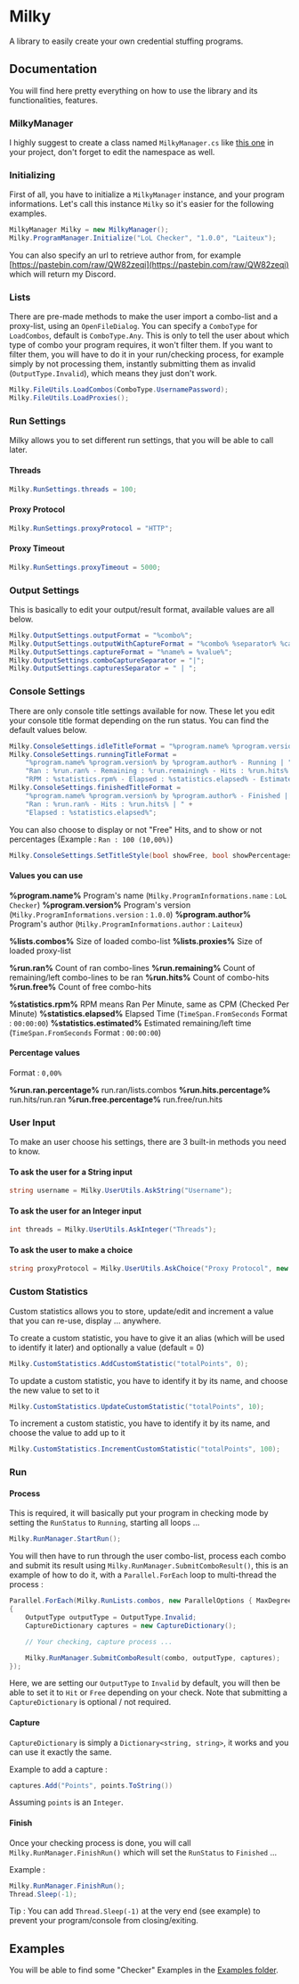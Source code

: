 # Milky

A library to easily create your own credential stuffing programs.

## Documentation

You will find here pretty everything on how to use the library and its functionalities, features.

### MilkyManager

I highly suggest to create a class named ``MilkyManager.cs``  like [this one](https://github.com/Laiteux/Milky/blob/master/MilkyManager.cs) in your project, don't forget to edit the namespace as well.

### Initializing

First of all, you have to initialize a ``MilkyManager`` instance, and your program informations.
Let's call this instance ``Milky`` so it's easier for the following examples.

```csharp
MilkyManager Milky = new MilkyManager();
Milky.ProgramManager.Initialize("LoL Checker", "1.0.0", "Laiteux");
```
You can also specify an url to retrieve author from, for example [https://pastebin.com/raw/QW82zeqi](https://pastebin.com/raw/QW82zeqi) which will return my Discord.

### Lists

There are pre-made methods to make the user import a combo-list and a proxy-list, using an ``OpenFileDialog``.
You can specify a ``ComboType`` for ``LoadCombos``, default is ``ComboType.Any``. This is only to tell the user about which type of combo your program requires, it won't filter them. If you want to filter them, you will have to do it in your run/checking process, for example simply by not processing them, instantly submitting them as invalid (``OutputType.Invalid``), which means they just don't work.

```csharp
Milky.FileUtils.LoadCombos(ComboType.UsernamePassword);
Milky.FileUtils.LoadProxies();
```

### Run Settings

Milky allows you to set different run settings, that you will be able to call later.

#### Threads
```csharp
Milky.RunSettings.threads = 100;
```

#### Proxy Protocol
```csharp
Milky.RunSettings.proxyProtocol = "HTTP";
```

#### Proxy Timeout
```csharp
Milky.RunSettings.proxyTimeout = 5000;
```

### Output Settings

This is basically to edit your output/result format, available values are all below.

```csharp
Milky.OutputSettings.outputFormat = "%combo%";
Milky.OutputSettings.outputWithCaptureFormat = "%combo% %separator% %capture%";
Milky.OutputSettings.captureFormat = "%name% = %value%";
Milky.OutputSettings.comboCaptureSeparator = "|";
Milky.OutputSettings.capturesSeparator = " | ";
```

### Console Settings

There are only console title settings available for now.
These let you edit your console title format depending on the run status.
You can find the default values below.

```csharp
Milky.ConsoleSettings.idleTitleFormat = "%program.name% %program.version% by %program.author%",
Milky.ConsoleSettings.runningTitleFormat =
	"%program.name% %program.version% by %program.author% - Running | " +
	"Ran : %run.ran% - Remaining : %run.remaining% - Hits : %run.hits% | " +
	"RPM : %statistics.rpm% - Elapsed : %statistics.elapsed% - Estimated : %statistics.estimated%",
Milky.ConsoleSettings.finishedTitleFormat =
	"%program.name% %program.version% by %program.author% - Finished | " +
	"Ran : %run.ran% - Hits : %run.hits% | " +
	"Elapsed : %statistics.elapsed%";
```

You can also choose to display or not "Free" Hits, and to show or not percentages (Example : ``Ran : 100 (10,00%)``)
```csharp
Milky.ConsoleSettings.SetTitleStyle(bool showFree, bool showPercentages);
```

#### Values you can use


**%program.name%** Program's name (``Milky.ProgramInformations.name`` : ``LoL Checker``)
**%program.version%** Program's version (``Milky.ProgramInformations.version`` : ``1.0.0``)
**%program.author%** Program's author (``Milky.ProgramInformations.author`` : ``Laiteux``)

**%lists.combos%** Size of loaded combo-list
**%lists.proxies%** Size of loaded proxy-list

**%run.ran%** Count of ran combo-lines
**%run.remaining%** Count of remaining/left combo-lines to be ran
**%run.hits%** Count of combo-hits
**%run.free%** Count of free combo-hits

**%statistics.rpm%** RPM means Ran Per Minute, same as CPM (Checked Per Minute)
**%statistics.elapsed%** Elapsed Time (``TimeSpan.FromSeconds`` Format : ``00:00:00``)
**%statistics.estimated%** Estimated remaining/left time (``TimeSpan.FromSeconds`` Format : ``00:00:00``)

#### Percentage values
Format : ``0,00%``

**%run.ran.percentage%** run.ran/lists.combos
**%run.hits.percentage%** run.hits/run.ran
**%run.free.percentage%** run.free/run.hits

### User Input

To make an user choose his settings, there are 3 built-in methods you need to know.

#### To ask the user for a String input
```csharp
string username = Milky.UserUtils.AskString("Username");
```

#### To ask the user for an Integer input
```csharp
int threads = Milky.UserUtils.AskInteger("Threads");
```

#### To ask the user to make a choice
```csharp
string proxyProtocol = Milky.UserUtils.AskChoice("Proxy Protocol", new string[] { "HTTP", "SOCKS4", "SOCKS5" });
```

### Custom Statistics

Custom statistics allows you to store, update/edit and increment a value that you can re-use, display ... anywhere.

To create a custom statistic, you have to give it an alias (which will be used to identify it later) and optionally a value (default = 0)
```csharp
Milky.CustomStatistics.AddCustomStatistic("totalPoints", 0);
```

To update a custom statistic, you have to identify it by its name, and choose the new value to set to it
```csharp
Milky.CustomStatistics.UpdateCustomStatistic("totalPoints", 10);
```

To increment a custom statistic, you have to identify it by its name, and choose the value to add up to it
```csharp
Milky.CustomStatistics.IncrementCustomStatistic("totalPoints", 100);
```

### Run

#### Process

This is required, it will basically put your program in checking mode by setting the ``RunStatus`` to ``Running``, starting all loops ...
```csharp
Milky.RunManager.StartRun();
```

You will then have to run through the user combo-list, process each combo and submit its result using ``Milky.RunManager.SubmitComboResult()``, this is an example of how to do it, with a ``Parallel.ForEach`` loop to multi-thread the process :

```csharp
Parallel.ForEach(Milky.RunLists.combos, new ParallelOptions { MaxDegreeOfParallelism = Milky.RunSettings.threads }, combo =>
{
    OutputType outputType = OutputType.Invalid;
	CaptureDictionary captures = new CaptureDictionary();

    // Your checking, capture process ...

    Milky.RunManager.SubmitComboResult(combo, outputType, captures);
});
```

Here, we are setting our ``OutputType`` to ``Invalid`` by default, you will then be able to set it to ``Hit`` or ``Free`` depending on your check.
Note that submitting a ``CaptureDictionary`` is optional / not required.

#### Capture

``CaptureDictionary`` is simply a ``Dictionary<string, string>``, it works and you can use it exactly the same.

Example to add a capture :
```csharp
captures.Add("Points", points.ToString())
```
Assuming ``points`` is an ``Integer``.

#### Finish

Once your checking process is done, you will call ``Milky.RunManager.FinishRun()`` which will set the ``RunStatus`` to ``Finished`` ...

Example :
```csharp
Milky.RunManager.FinishRun();
Thread.Sleep(-1);
```
Tip : You can add ``Thread.Sleep(-1)``  at the very end (see example) to prevent your program/console from closing/exiting.

## Examples

You will be able to find some "Checker" Examples in the [Examples folder](https://github.com/Laiteux/Milky/tree/master/Examples).
